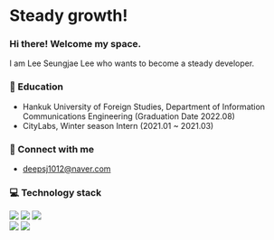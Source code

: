 # Steady growth!
### Hi there! Welcome my space.  
I am Lee Seungjae Lee who wants to become a steady developer.
### :school: Education
* Hankuk University of Foreign Studies, Department of Information Communications Engineering (Graduation Date 2022.08)
* CityLabs, Winter season Intern (2021.01 ~ 2021.03)
  
### :loudspeaker: Connect with me 
- deepsj1012@naver.com

### :computer: Technology stack
<div align="left">
   <img src="https://img.shields.io/badge/Java-007396?style=flat&logo=Java&logoColor=white" />
   <img src="https://img.shields.io/badge/Spring Boot-6DB33F?style=flat&logo=Spring Boot&logoColor=white" />  
  <img src="https://img.shields.io/badge/MySQL-4479A1?style=flat&logo=mysql&logoColor=white" /><br/>
  <img src="https://img.shields.io/badge/Docker-2496ED?style=flat&logo=docker&logoColor=white" />
  <img src="https://img.shields.io/badge/git-F05032?style=flat&logo=git&logoColor=white"><br/>
</div>

<!--
**vietj/vietj** is a ✨ _special_ ✨ repository because its `README.md` (this file) appears on your GitHub profile.
-->
